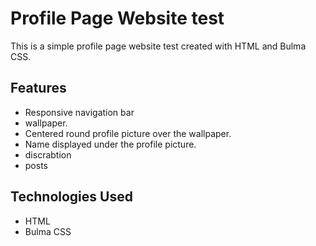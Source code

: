 # Profile Page Website test

This is a simple profile page website test created with HTML and Bulma CSS.

## Features

- Responsive navigation bar
- wallpaper.
- Centered round profile picture over the wallpaper.
- Name displayed under the profile picture.
- discrabtion
- posts

## Technologies Used

- HTML
- Bulma CSS

